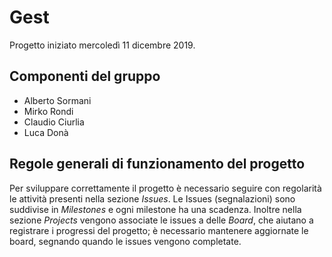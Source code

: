 # Gest

Progetto iniziato mercoledì 11 dicembre 2019.

## Componenti del gruppo

- Alberto Sormani
- Mirko Rondi
- Claudio Ciurlia
- Luca Donà

## Regole generali di funzionamento del progetto

Per sviluppare correttamente il progetto è necessario seguire con regolarità le attività presenti nella sezione *Issues*.
Le Issues (segnalazioni) sono suddivise in *Milestones* e ogni milestone ha una scadenza.
Inoltre nella sezione *Projects* vengono associate le issues a delle *Board*, che aiutano a registrare i progressi del progetto; è necessario mantenere aggiornate le board, segnando quando le issues vengono completate.
